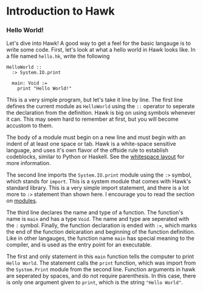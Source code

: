 # Introduction to Hawk

### Hello World!
Let's dive into Hawk! A good way to get a feel for the basic langauge is to write some code. First, let's look at what a hello world in Hawk looks like. In a file named `hello.hk`, write the following
```
HelloWorld ::
  :> System.IO.print
  
  main: Void :=
    print "Hello World!"
```
This is a very simple program, but let's take it line by line. The first line defines the current module as `HelloWorld` using the `::` operator to seperate the declaration from the definition. Hawk is big on using symbols whenever it can. This may seem hard to remember at first, but you will become accustom to them.

The body of a module must begin on a new line and must begin with an indent of at least one space or tab. Hawk is a white-space sensitive language, and uses it's own flavor of the offside rule to establish codeblocks, similar to Python or Haskell. See the [whitespace layout](whitespace_layout.md) for more information.

The second line imports the `System.IO.print` module using the `:>` symbol, which stands for `import`. This is a system module that comes with Hawk's standard library. This is a very simple import statement, and there is a lot more to `:>` statement than shown here. I encourage you to read the section on [modules](modules.md).

The third line declares the name and type of a function. The function's name is `main` and has a type `Void`. The name and type are seperated with the `:` symbol. Finally, the function declaration is ended with `:=`, which marks the end of the function delcaration and beginning of the function definition. Like in other langauges, the function name `main` has special meaning to the compiler, and is used as the entry point for an executable.

The first and only statement in this `main` function tells the computer to print `Hello World`. The statement calls the `print` function, which was import from the `System.Print` module from the second line. Function arguments in hawk are seperated by spaces, and do not require parenthesis. In this case, there is only one argument given to ``print``, which is the string `"Hello World"`.
